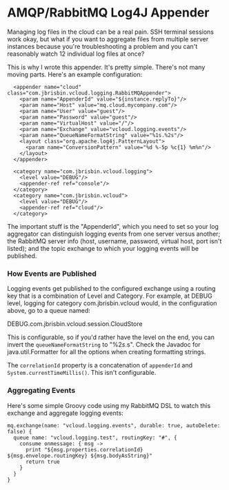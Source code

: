 # AMQP/RabbitMQ Log4J Appender #

Managing log files in the cloud can be a real pain. SSH terminal sessions work okay,
but what if you want to aggregate files from multiple server instances because you're
troubleshooting a problem and you can't reasonably watch 12 individual log files at once?

This is why I wrote this appender. It's pretty simple. There's not many moving parts.
Here's an example configuration:

<pre><code>  &lt;appender name="cloud" class="com.jbrisbin.vcloud.logging.RabbitMQAppender"&gt;
    &lt;param name="AppenderId" value="${instance.replyTo}"/&gt;
    &lt;param name="Host" value="mq.cloud.mycompany.com"/&gt;
    &lt;param name="User" value="guest"/&gt;
    &lt;param name="Password" value="guest"/&gt;
    &lt;param name="VirtualHost" value="/"/&gt;
    &lt;param name="Exchange" value="vcloud.logging.events"/&gt;
    &lt;param name="QueueNameFormatString" value="%1s.%2s"/&gt;
    &lt;layout class="org.apache.log4j.PatternLayout"&gt;
      &lt;param name="ConversionPattern" value="%d %-5p %c{1} %m%n"/&gt;
    &lt;/layout&gt;
  &lt;/appender&gt;

  &lt;category name="com.jbrisbin.vcloud.logging"&gt;
    &lt;level value="DEBUG"/&gt;
    &lt;appender-ref ref="console"/&gt;
  &lt;/category&gt;
  &lt;category name="com.jbrisbin.vcloud"&gt;
    &lt;level value="DEBUG"/&gt;
    &lt;appender-ref ref="cloud"/&gt;
  &lt;/category&gt;
</code></pre>

The important stuff is the "AppenderId", which you need to set so your log aggregator can
distinguish logging events from one server versus another; the RabbitMQ server info
(host, username, password, virtual host, port isn't listed); and the topic exchange to
which your logging events will be published.

### How Events are Published ###

Logging events get published to the configured exchange using a routing key that is a
combination of Level and Category. For example, at DEBUG level, logging for category
com.jbrisbin.vcloud would, in the configuration above, go to a queue named:

  DEBUG.com.jbrisbin.vcloud.session.CloudStore

This is configurable, so if you'd rather have the level on the end, you can invert the
`queueNameFormatString` to "%2$s.%1$s". Check the Javadoc for java.util.Formatter for all
the options when creating formatting strings.

The `correlationId` property is a concatenation of `appenderId` and `System.currentTimeMillis()`.
This isn't configurable.

### Aggregating Events ###

Here's some simple Groovy code using my RabbitMQ DSL to watch this exchange and aggregate
logging events:

<pre><code>mq.exchange(name: "vcloud.logging.events", durable: true, autoDelete: false) {
  queue name: "vcloud.logging.test", routingKey: "#", {
    consume onmessage: { msg ->
      print "${msg.properties.correlationId} ${msg.envelope.routingKey} ${msg.bodyAsString}"
      return true
    }
  }
}
</code></pre>